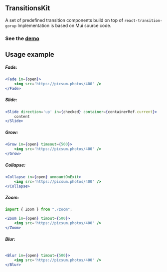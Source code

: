 ## TransitionsKit
A set of predefined transition components build on top of `react-transition-gorup`
Implementation is based on Mui source code.

### See the  [demo](https://denchiklut.github.io/transitions-kit)

## Usage example

##### Fade:
```jsx
<Fade in={open}>
    <img src='https://picsum.photos/400' />
</Fade>
```

##### Slide:
```jsx 
<Slide direction='up' in={checked} container={containerRef.current}>
    content
</Slide>
```

##### Grow:
```jsx
<Grow in={open} timeout={500}>
    <img src='https://picsum.photos/400' />
</Grow>

```

##### Collapse:
```jsx
<Collapse in={open} unmountOnExit>
    <img src='https://picsum.photos/400' />
</Collapse>
```

##### Zoom:

```jsx 
import { Zoom } from "./zoom";

<Zoom in={open} timout={500}>
    <img src='https://picsum.photos/400' />
</Zoom>
```

##### Blur:
```jsx 

<Blur in={open} timout={500}>
    <img src='https://picsum.photos/400' />
</Blur>
```
